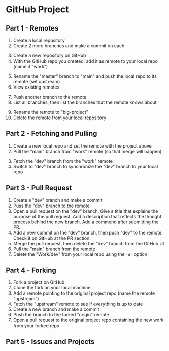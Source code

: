# GitHub Project

## Part 1 - Remotes

1. Create a local repository
2. Create 2 more branches and make a commit on each

<div></div>

3. Create a new repository on GitHub
4. With the GitHub repo you created, add it as remote to your local repo (name it "work")

<div></div>

5. Rename the "master" branch to "main" and push the local repo to its remote (set upstream)
6. View existing remotes

<div></div>

7. Push another branch to the remote
8. List all branches, then list the branches that the remote knows about

<div></div>

9. Rename the remote to "big-project"
10. Delete the remote from your local repository

## Part 2 - Fetching and Pulling

1. Create a new local repo and set the remote with the project above
2. Pull the "main" branch from "work" remote (so that merge will happen)

<div></div>

3. Fetch the "dev" branch from the "work" remote
4. Switch to "dev" branch to synchronize the "dev" branch to your local repo

<div></div>

## Part 3 - Pull Request

1. Create a "dev" branch and make a commit
2. Puss the "dev" branch to the remote
3. Open a pull request on the "dev" branch. Give a title that explains the purpose of the pull request. Add a description that reflects the thought process behind the new branch. Add a commend after submitting the PR.
4. Add a new commit on the "dev" branch, then push "dev" to the remote. Check it on GitHub at the PR section.
5. Merge the pull request, then delete the "dev" branch from the GitHub UI
6. Pull the "main" branch from the remote
7. Delete the "Work/dev" from your local repo using the `-dr` option

## Part 4 - Forking

1. Fork a project on GitHub
2. Clone the fork on your local machine
3. Add a remote pointing to the original project repo (name the remote "upstream")
4. Fetch the "upstream" remote to see if everything is up to date
5. Create a new branch and make a commit
6. Push the branch to the forked "origin" remote
7. Open a pull request to the original project repo containing the new work from your forked repo

## Part 5 - Issues and Projects
